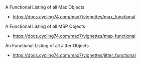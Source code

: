 A Functional Listing of all Max Objects
- https://docs.cycling74.com/max7/vignettes/max_functional

A Functional Listing of all MSP Objects
- https://docs.cycling74.com/max7/vignettes/msp_functional

An Functional Listing of all Jitter Objects
- https://docs.cycling74.com/max7/vignettes/jitter_functional
